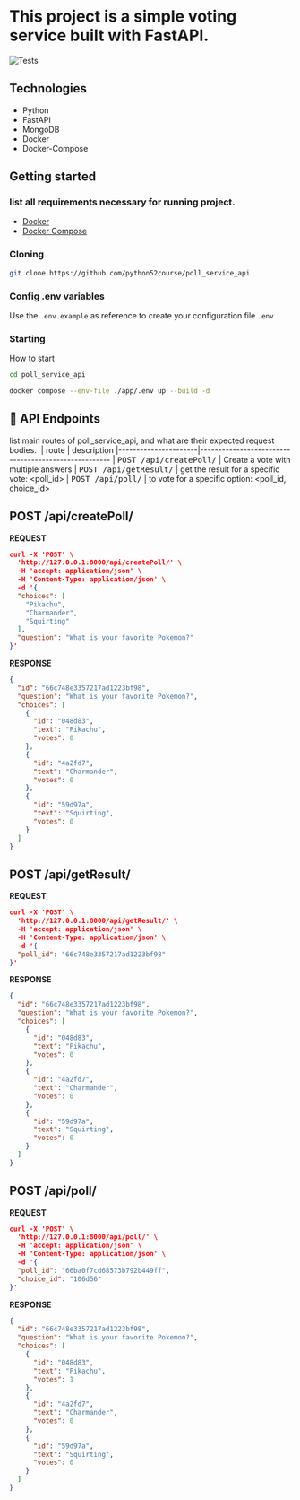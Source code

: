 # This project is a simple voting service built with FastAPI.
![Tests](https://github.com/python52course/poll_service_api/actions/workflows/ci.yml/badge.svg)

<h2 id="technologies">Technologies</h2>

- Python
- FastAPI
- MongoDB
- Docker
- Docker-Compose

<h2 id="started"> Getting started</h2>

###  list all requirements necessary for running project.

- [Docker](https://www.docker.com/get-started)
- [Docker Compose](https://docs.docker.com/compose/install/)


<h3>Cloning</h3>

```bash
git clone https://github.com/python52course/poll_service_api
```

<h3>Config .env variables</h2>

Use the `.env.example` as reference to create your configuration file `.env`

<h3>Starting</h3>

How to start

```bash
cd poll_service_api

docker compose --env-file ./app/.env up --build -d
```

<h2 id="routes">📍 API Endpoints</h2>

list main routes of poll_service_api, and what are their expected request bodies.
​
| route               | description
|----------------------|-----------------------------------------------------
| <kbd>POST /api/createPoll/</kbd>     | Create a vote with multiple answers
| <kbd>POST /api/getResult/</kbd>     | get the result for a specific vote: <poll_id>
| <kbd>POST /api/poll/</kbd>     | to vote for a specific option: <poll_id, choice_id>

<h2 id="post-auth-detail">POST /api/createPoll/</h2>

**REQUEST**
```json
curl -X 'POST' \
  'http://127.0.0.1:8000/api/createPoll/' \
  -H 'accept: application/json' \
  -H 'Content-Type: application/json' \
  -d '{
  "choices": [
    "Pikachu",
    "Charmander",
    "Squirting"
  ],
  "question": "What is your favorite Pokemon?"
}'
```

**RESPONSE**
```json
{
  "id": "66c748e3357217ad1223bf98",
  "question": "What is your favorite Pokemon?",
  "choices": [
    {
      "id": "048d83",
      "text": "Pikachu",
      "votes": 0
    },
    {
      "id": "4a2fd7",
      "text": "Charmander",
      "votes": 0
    },
    {
      "id": "59d97a",
      "text": "Squirting",
      "votes": 0
    }
  ]
}
```


<h2 id="post-auth-detail">POST /api/getResult/</h2>

**REQUEST**
```json
curl -X 'POST' \
  'http://127.0.0.1:8000/api/getResult/' \
  -H 'accept: application/json' \
  -H 'Content-Type: application/json' \
  -d '{
  "poll_id": "66c748e3357217ad1223bf98"
}'
```

**RESPONSE**
```json
{
  "id": "66c748e3357217ad1223bf98",
  "question": "What is your favorite Pokemon?",
  "choices": [
    {
      "id": "048d83",
      "text": "Pikachu",
      "votes": 0
    },
    {
      "id": "4a2fd7",
      "text": "Charmander",
      "votes": 0
    },
    {
      "id": "59d97a",
      "text": "Squirting",
      "votes": 0
    }
  ]
}
```

<h2 id="post-auth-detail">POST /api/poll/</h2>

**REQUEST**
```json
curl -X 'POST' \
  'http://127.0.0.1:8000/api/poll/' \
  -H 'accept: application/json' \
  -H 'Content-Type: application/json' \
  -d '{
  "poll_id": "66ba0f7cd68573b792b449ff",
  "choice_id": "106d56"
}'
```

**RESPONSE**
```json
{
  "id": "66c748e3357217ad1223bf98",
  "question": "What is your favorite Pokemon?",
  "choices": [
    {
      "id": "048d83",
      "text": "Pikachu",
      "votes": 1
    },
    {
      "id": "4a2fd7",
      "text": "Charmander",
      "votes": 0
    },
    {
      "id": "59d97a",
      "text": "Squirting",
      "votes": 0
    }
  ]
}
```
